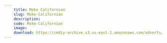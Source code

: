 ```yaml
---
    title: Moke Californian
    slug: Moke-Californian
    description:
    code: Moke-Californian
    image:
    download: https://cmdiy-archive.s3.us-east-1.amazonaws.com/adverts/documents/Moke+Californian.pdf
---
```

<!-- Content of the page -->

##
        